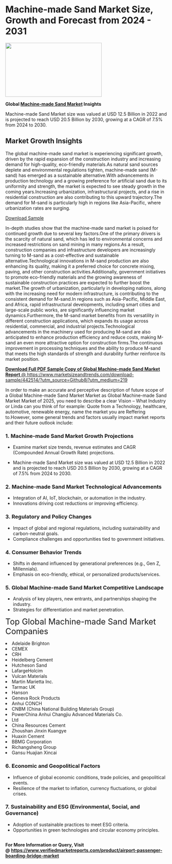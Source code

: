 <H1>Machine-made Sand Market Size, Growth and Forecast from 2024 - 2031</H1><img class="aligncenter size-medium wp-image-584254" src="https://thirdeyenews.in/wp-content/uploads/2024/09/Global-Market-Research-300x168.jpeg" alt="" width="300" height="168" /><p><strong>Global&nbsp;<a href="https://www.marketsizeandtrends.com/download-sample/442514/?utm_source=Github8j?utm_medium=219">Machine-made Sand Market</a> Insights</strong></p><p>Machine-made Sand Market size was valued at USD 12.5 Billion in 2022 and is projected to reach USD 20.5 Billion by 2030, growing at a CAGR of 7.5% from 2024 to 2030.</p><p><h2>Market Growth Insights</h2> <p>The global machine-made sand market is experiencing significant growth, driven by the rapid expansion of the construction industry and increasing demand for high-quality, eco-friendly materials.As natural sand sources deplete and environmental regulations tighten, machine-made sand (M-sand) has emerged as a sustainable alternative.With advancements in production technology and a growing preference for artificial sand due to its uniformity and strength, the market is expected to see steady growth in the coming years.Increasing urbanization, infrastructural projects, and a rise in residential construction are also contributing to this upward trajectory.The demand for M-sand is particularly high in regions like Asia-Pacific, where urbanization rates are surging.</p> <p><a href="#">Download Sample</a></p> <p>In-depth studies show that the machine-made sand market is poised for continued growth due to several key factors.One of the primary drivers is the scarcity of natural sand, which has led to environmental concerns and increased restrictions on sand mining in many regions.As a result, construction companies and infrastructure developers are increasingly turning to M-sand as a cost-effective and sustainable alternative.Technological innovations in M-sand production are also enhancing its quality, making it a preferred choice for concrete mixing, paving, and other construction activities.Additionally, government initiatives to promote eco-friendly materials and the growing awareness of sustainable construction practices are expected to further boost the market.The growth of urbanization, particularly in developing nations, along with the increasing need for modern infrastructure, is contributing to the consistent demand for M-sand.In regions such as Asia-Pacific, Middle East, and Africa, rapid infrastructural developments, including smart cities and large-scale public works, are significantly influencing market dynamics.Furthermore, the M-sand market benefits from its versatility in different construction applications, which expands its usage across residential, commercial, and industrial projects.Technological advancements in the machinery used for producing M-sand are also anticipated to enhance production efficiency and reduce costs, making M-sand an even more attractive option for construction firms.The continuous improvement in processing techniques and the ability to produce M-sand that meets the high standards of strength and durability further reinforce its market position.<p><a href="#"></p><p><span class=""><strong>Download Full PDF Sample Copy of Global Machine-made Sand Market Report</strong> @ <a href="https://www.marketsizeandtrends.com/download-sample/442514/?utm_source=Github8j?utm_medium=219" target="_blank">https://www.marketsizeandtrends.com/download-sample/442514/?utm_source=Github8j?utm_medium=219</a></span></p><p>In order to make an accurate and perceptive description of future scope of a Global&nbsp;Machine-made Sand Market Market as Global&nbsp;Machine-made Sand Market Market of 2025, you need to describe a clear Vision &ndash; What Industry or Linda can you think of for example: Quote from a Technology, healthcare, automotive, renewable energy, name the market you are Reffering to.However, some general trends and factors usually impact market reports and their future outlook include:</p><h3>1.&nbsp;<strong>Machine-made Sand Market Growth Projections</strong></h3><ul><li>Examine market size trends, revenue estimates and CAGR (Compounded Annual Growth Rate) projections.</li><li><p>Machine-made Sand Market size was valued at USD 12.5 Billion in 2022 and is projected to reach USD 20.5 Billion by 2030, growing at a CAGR of 7.5% from 2024 to 2030.</p></li></ul><h3>2.&nbsp;<strong>Machine-made Sand Market Technological Advancements</strong></h3><ul><li>Integration of AI, IoT, blockchain, or automation in the industry.</li><li>Innovations driving cost reductions or improving efficiency.</li></ul><h3>3.&nbsp;<strong>Regulatory and Policy Changes</strong></h3><ul><li>Impact of global and regional regulations, including sustainability and carbon-neutral goals.</li><li>Compliance challenges and opportunities tied to government initiatives.</li></ul><h3>4.&nbsp;<strong>Consumer Behavior Trends</strong></h3><ul><li>Shifts in demand influenced by generational preferences (e.g., Gen Z, Millennials).</li><li>Emphasis on eco-friendly, ethical, or personalized products/services.</li></ul><h3>5.&nbsp;<strong>Global Machine-made Sand Market Competitive Landscape</strong></h3><ul><li>Analysis of key players, new entrants, and partnerships shaping the industry.</li><li>Strategies for differentiation and market penetration.</li></ul><p data-pm-slice="1 1 []"><span style="color: inherit; font-family: inherit; font-size: 25px;">Top Global Machine-made Sand Market Companies</span></p><div class="" data-test-id=""><p><li>Adelaide Brighton</li><li> CEMEX</li><li> CRH</li><li> Heidelberg Cement</li><li> Hutcheson Sand</li><li> LafargeHolcim</li><li> Vulcan Materials</li><li> Martin Marietta Inc.</li><li> Tarmac UK</li><li> Hanson</li><li> Geneva Rock Products</li><li> Anhui CONCH</li><li> CNBM (China National Building Materials Group)</li><li> PowerChina Anhui Changjiu Advanced Materials Co.</li><li>Ltd</li><li> China Resources Cement</li><li> Zhoushan Jinxin Kuangye</li><li> Huaxin Cement</li><li> BBMG Corporation</li><li> Richangsheng Group</li><li> Gansu Huajian Xincai</li></p></div><h3>6.&nbsp;<strong>Economic and Geopolitical Factors</strong></h3><ul><li>Influence of global economic conditions, trade policies, and geopolitical events.</li><li>Resilience of the market to inflation, currency fluctuations, or global crises.</li></ul><h3>7.&nbsp;<strong>Sustainability and ESG (Environmental, Social, and Governance)</strong></h3><ul><li>Adoption of sustainable practices to meet ESG criteria.</li><li>Opportunities in green technologies and circular economy principles.</li></ul><h2><strong style="font-size: 14px;">For More Information or Query, Visit @&nbsp;</strong><a style="background-color: #ffffff; font-size: 14px;" href="https://www.marketsizeandtrends.com/report/machine-made-sand-market/" target="_blank">https://www.verifiedmarketreports.com/product/airport-passenger-boarding-bridge-market</a></h2>